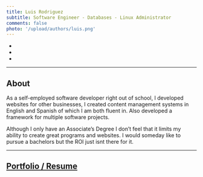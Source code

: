 ```yaml
---
title: Luis Rodriguez
subtitle: Software Engineer - Databases - Linux Administrator
comments: false
photo: '/upload/authors/luis.png'
---
```


<ul class="list-inline text-center">
    <li>
    <a href="mailto:luis@silocitylabs.com" title="Email me" style="color: #404040;">
        <span class="fa-stack fa-lg">
        <i class="fa fa-circle fa-stack-2x"></i>
        <i class="fas fa-envelope fa-stack-1x fa-inverse"></i>
        </span>
    </a>
    </li>
    <li>
    <a href="http://tra.li/portfolio-linkedin" title="LinkedIn" style="color: #404040;">
        <span class="fa-stack fa-lg">
        <i class="fa fa-circle fa-stack-2x"></i>
        <i class="fab fa-linkedin fa-stack-1x fa-inverse"></i>
        </span>
    </a>
    </li>
    <li>
    <a href="http://tra.li/portfolio-hackerrank" title="Youtube" style="color: #404040;">
        <span class="fa-stack fa-lg">
        <i class="fa fa-circle fa-stack-2x"></i>
        <i class="fa fa-heading fa-stack-1x fa-inverse"></i>
        </span>
    </a>
    </li>
</ul>

___
## About

As a self-employed software developer right out of school, I developed websites for other businesses, I created content management systems in English and Spanish of which I am both fluent in. Also developed a framework for multiple software projects.

Although I only have an Associate’s Degree I don’t feel that it limits my ability to create great programs and websites. I would someday like to pursue a bachelors but the ROI just isnt there for it.

___
## [Portfolio / Resume](portfolio)

